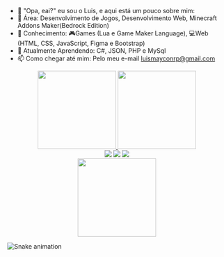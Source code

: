 - 👋 "Opa, eai?" eu sou o Luis, e aqui está um pouco sobre mim:
- 👀 Área: Desenvolvimento de Jogos, Desenvolvimento Web, Minecraft Addons Maker(Bedrock Edition) 
- 🧩 Conhecimento: 🎮Games (Lua e Game Maker Language),  💻Web (HTML, CSS, JavaScript, Figma e Bootstrap)
- 📗 Atualmente Aprendendo: C#, JSON, PHP e MySql
- 📫 Como chegar até mim: Pelo meu e-mail luismayconrp@gmail.com

<div align="center">
  <a href="https://github.com/LewisM-Dev">
  <img height="180em" src="https://github-readme-stats.vercel.app/api?username=lewism-dev&show_icons=true&theme=dark&include_all_commits=true&count_private=true"/>
  <img height="180em" src="https://github-readme-stats.vercel.app/api/top-langs/?username=lewism-dev&layout=compact&langs_count=7&theme=dark"/>
</div>
  
<div align="center"> 
  <a href="https://instagram.com/lewis_maycon" target="_blank"><img src="https://img.shields.io/badge/-Instagram-%23E4405F?style=for-the-badge&logo=instagram&logoColor=white" target="_blank"></a>
  <a href = "mailto:luismayconrp@gmail.com"><img src="https://img.shields.io/badge/Gmail-D14836?style=for-the-badge&logo=gmail&logoColor=white" target="_blank"></a>
  <a href="https://www.linkedin.com/in/luis-maycon-ab8314221/" target="_blank"><img src="https://img.shields.io/badge/-LinkedIn-%230077B5?style=for-the-badge&logo=linkedin&logoColor=white" target="_blank"></a> <br>
    <a href="https://imgbb.com/"><img height="180em" src="https://i.ibb.co/Mn1R0hD/download20220106213840.png" border="0"></a>
  </div>
  
  ![Snake animation](https://github.com/rafaballerini/lewism-dev/blob/output/github-contribution-grid-snake.svg)
